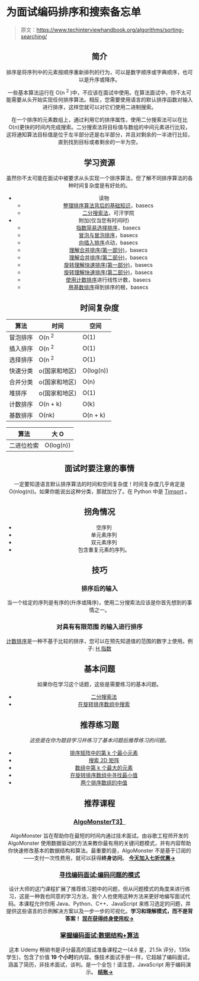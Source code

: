# 为面试编码排序和搜索备忘单

> 原文：<https://www.techinterviewhandbook.org/algorithms/sorting-searching/>

<header>

## 简介[](#introduction "Direct link to heading")

排序是将序列中的元素按顺序重新排列的行为，可以是数字顺序或字典顺序，也可以是升序或降序。

一些基本算法运行在 O(n <sup>2</sup> )中，不应该在面试中使用。在算法面试中，你不太可能需要从头开始实现任何排序算法。相反，您需要使用语言的默认排序函数对输入进行排序，这样您就可以对它们使用二进制搜索。

在一个排序的元素数组上，通过利用它的排序属性，使用二分搜索法可以在比 O(n)更快的时间内完成搜索。二分搜索法将目标值与数组的中间元素进行比较，这将通知算法目标值是位于左半部分还是右半部分，并且对剩余的一半进行比较，直到找到目标或者剩余的一半为空。

## 学习资源[](#learning-resources "Direct link to heading")

虽然你不太可能在面试中被要求从头实现一个排序算法，但了解不同排序算法的各种时间复杂度是有好处的。

*   读物
    *   [整理排序算法背后的基础知识](https://medium.com/basecs/sorting-out-the-basics-behind-sorting-algorithms-b0a032873add)，basecs
    *   [二分搜索法](https://www.khanacademy.org/computing/computer-science/algorithms/binary-search/)，可汗学院
*   附加(仅当您有时间时)
    *   [指数简易选择排序](https://medium.com/basecs/exponentially-easy-selection-sort-d7a34292b049)，basecs
    *   [冒泡与冒泡排序](https://medium.com/basecs/bubbling-up-with-bubble-sorts-3df5ac88e592)，basecs
    *   [向插入排序](https://medium.com/basecs/inching-towards-insertion-sort-9799274430da)点动，basecs
    *   [理解合并排序(第一部分)](https://medium.com/basecs/making-sense-of-merge-sort-part-1-49649a143478)，basecs
    *   [理解合并排序(第二部分)](https://medium.com/basecs/making-sense-of-merge-sort-part-2-be8706453209)，basecs
    *   [旋转理解快速排序(第一部分)](https://medium.com/basecs/pivoting-to-understand-quicksort-part-1-75178dfb9313)，basecs
    *   [旋转理解快速排序(第二部分)](https://medium.com/basecs/pivoting-to-understand-quicksort-part-2-30161aefe1d3)，basecs
    *   [使用计数排序](https://medium.com/basecs/counting-linearly-with-counting-sort-cd8516ae09b3)进行线性计数，basecs
    *   [用基数排序](https://medium.com/basecs/getting-to-the-root-of-sorting-with-radix-sort-f8e9240d4224)得到排序的根，basecs

## 时间复杂度[](#time-complexity "Direct link to heading")

| 算法 | 时间 | 空间 |
| --- | --- | --- |
| 冒泡排序 | O(n <sup>2</sup> | O(1) |
| 插入排序 | O(n <sup>2</sup> | O(1) |
| 选择排序 | O(n <sup>2</sup> | O(1) |
| 快速分类 | o(国家和地区) | O(log(n)) |
| 合并分类 | o(国家和地区) | O(n) |
| 堆排序 | o(国家和地区) | O(1) |
| 计数排序 | O(n + k) | O(k) |
| 基数排序 | O(nk) | O(n + k) |

| 算法 | 大 O |
| --- | --- |
| 二进位检索 | O(log(n)) |

## 面试时要注意的事情[](#things-to-look-out-for-during-interviews "Direct link to heading")

一定要知道语言默认排序算法的时间和空间复杂度！时间复杂度几乎肯定是 O(nlog(n))。如果你能说出这种分类，那就加分了。在 Python 中是 [Timsort](https://en.wikipedia.org/wiki/Timsort) 。

## 拐角情况[](#corner-cases "Direct link to heading")

*   空序列
*   单元素序列
*   双元素序列
*   包含重复元素的序列。

## 技巧[](#techniques "Direct link to heading")

### 排序后的输入[](#sorted-inputs "Direct link to heading")

当一个给定的序列是有序的(升序或降序)，使用二分搜索法应该是你首先想到的事情之一。

### 对具有有限范围 [](#sorting-an-input-that-has-limited-range "Direct link to heading") 的输入进行排序

[计数排序](https://en.wikipedia.org/wiki/Counting_sort)是一种不基于比较的排序，您可以在预先知道值的范围的数字上使用。例子: [H 指数](https://leetcode.com/problems/h-index/)

## 基本问题[](#essential-questions "Direct link to heading")

如果你在学习这个话题，这些是需要练习的基本问题。

*   [二分搜索法](https://leetcode.com/problems/binary-search/)
*   [在旋转排序数组中搜索](https://leetcode.com/problems/search-in-rotated-sorted-array/)

## 推荐练习题[](#recommended-practice-questions "Direct link to heading")

*这些是在你为题目学习并练习了基本问题后推荐练习的问题。*

*   [排序矩阵中的第 k 个最小元素](https://leetcode.com/problems/kth-smallest-element-in-a-sorted-matrix/)
*   [搜索 2D 矩阵](https://leetcode.com/problems/search-a-2d-matrix/)
*   [数组中第 k 个最大的元素](https://leetcode.com/problems/kth-largest-element-in-an-array/)
*   [在旋转排序数组中寻找最小值](https://leetcode.com/problems/find-minimum-in-rotated-sorted-array/)
*   [两个排序数组的中值](https://leetcode.com/problems/median-of-two-sorted-arrays/)

## 推荐课程[](#recommended-courses "Direct link to heading")

### [AlgoMonster](https://shareasale.com/r.cfm?b=1873647&u=3114753&m=114505&urllink=&afftrack=)[T3】](#algomonster "Direct link to heading")

AlgoMonster 旨在帮助你在最短的时间内通过技术面试。由谷歌工程师开发的 AlgoMonster 使用数据驱动的方法来教你最有用的关键问题模式，并有内容帮助你快速修改基本的数据结构和算法。最重要的是，AlgoMonster 不是基于订阅的——支付一次性费用，就可以获得**终身访问**。 [**今天加入七折优惠→**](https://shareasale.com/r.cfm?b=1873647&u=3114753&m=114505&urllink=&afftrack=)

### [寻找编码面试:编码问题的模式](https://designgurus.org/link/kJSIoU?url=https%3A%2F%2Fdesigngurus.org%2Fcourse%3Fcourseid%3Dgrokking-the-coding-interview)[](#grokking-the-coding-interview-patterns-for-coding-questions "Direct link to heading")

设计大师的这门课程扩展了推荐练习题中的问题，但从问题模式的角度来进行练习，这是一种我也同意的学习方法，我个人也使用这种方法来更好地编写面试代码。本课程允许你用 Java、Python、C++、JavaScript 来练习选定的问题，并提供这些语言的示例解决方案以及一步一步的可视化。**学习和理解模式，而不是背答案！** [**现在获得终身使用权→**](https://designgurus.org/link/kJSIoU?url=https%3A%2F%2Fdesigngurus.org%2Fcourse%3Fcourseid%3Dgrokking-the-coding-interview)

### [掌握编码面试:数据结构+算法](https://fxo.co/DQpY)[](#master-the-coding-interview-data-structures--algorithms "Direct link to heading")

这本 Udemy 畅销书是评分最高的面试准备课程之一(4.6 星，21.5k 评分，135k 学生)，包含了价值 **19 个小时**的内容。像技术面试手册一样，它超越了编码面试，涵盖了简历，非技术面试，谈判。是一个全包！请注意，JavaScript 用于编码演示。 [**结账→**](https://fxo.co/DQpY)

</header>